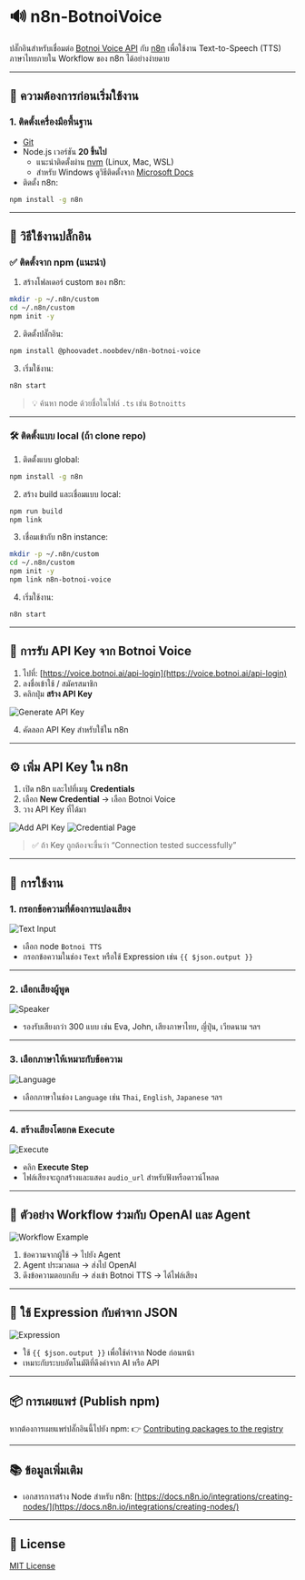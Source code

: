 # 🔊 n8n-BotnoiVoice

ปลั๊กอินสำหรับเชื่อมต่อ [Botnoi Voice API](https://voice.botnoi.ai/api-login) กับ [n8n](https://n8n.io/) เพื่อใช้งาน Text-to-Speech (TTS) ภาษาไทยภายใน Workflow ของ n8n ได้อย่างง่ายดาย

---

## 📌 ความต้องการก่อนเริ่มใช้งาน

### 1. ติดตั้งเครื่องมือพื้นฐาน

- [Git](https://git-scm.com/downloads)
- Node.js เวอร์ชัน **20 ขึ้นไป**
  - แนะนำติดตั้งผ่าน [nvm](https://github.com/nvm-sh/nvm) (Linux, Mac, WSL)
  - สำหรับ Windows ดูวิธีติดตั้งจาก [Microsoft Docs](https://learn.microsoft.com/en-us/windows/dev-environment/javascript/nodejs-on-windows)
- ติดตั้ง n8n:

```bash
npm install -g n8n
````

---

## 🚀 วิธีใช้งานปลั๊กอิน

### ✅ ติดตั้งจาก npm (แนะนำ)

1. สร้างโฟลเดอร์ custom ของ n8n:

```bash
mkdir -p ~/.n8n/custom
cd ~/.n8n/custom
npm init -y
```

2. ติดตั้งปลั๊กอิน:

```bash
npm install @phoovadet.noobdev/n8n-botnoi-voice
```

3. เริ่มใช้งาน:

```bash
n8n start
```

> 💡 ค้นหา node ด้วยชื่อในไฟล์ `.ts` เช่น `Botnoitts`

---

### 🛠️ ติดตั้งแบบ local (ถ้า clone repo)

1. ติดตั้งแบบ global:

```bash
npm install -g n8n
```

2. สร้าง build และเชื่อมแบบ local:

```bash
npm run build
npm link
```

3. เชื่อมเข้ากับ n8n instance:

```bash
mkdir -p ~/.n8n/custom
cd ~/.n8n/custom
npm init -y
npm link n8n-botnoi-voice
```

4. เริ่มใช้งาน:

```bash
n8n start
```

---

## 🔐 การรับ API Key จาก Botnoi Voice

1. ไปที่: [https://voice.botnoi.ai/api-login](https://voice.botnoi.ai/api-login)
2. ลงชื่อเข้าใช้ / สมัครสมาชิก
3. คลิกปุ่ม **สร้าง API Key**

![Generate API Key](https://github.com/user-attachments/assets/53cae275-c947-49ac-aa5f-49c224914da9)

4. คัดลอก API Key สำหรับใช้ใน n8n

---

## ⚙️ เพิ่ม API Key ใน n8n

1. เปิด n8n และไปที่เมนู **Credentials**
2. เลือก **New Credential** → เลือก Botnoi Voice
3. วาง API Key ที่ได้มา

![Add API Key](https://github.com/user-attachments/assets/7ddb26c4-2241-420f-8212-5096e1e052c5)
![Credential Page](https://github.com/user-attachments/assets/2d5a905a-7f46-4447-a5fe-aa682a318621)

> ✅ ถ้า Key ถูกต้องจะขึ้นว่า “Connection tested successfully”

---

## 🧾 การใช้งาน

### 1. กรอกข้อความที่ต้องการแปลงเสียง

![Text Input](https://github.com/user-attachments/assets/a20ee802-7ecb-4005-bc18-7ffe18e2ac92)

* เลือก node `Botnoi TTS`
* กรอกข้อความในช่อง `Text` หรือใช้ Expression เช่น `{{ $json.output }}`

---

### 2. เลือกเสียงผู้พูด

![Speaker](https://github.com/user-attachments/assets/1628e724-a7c6-4f76-a203-dad037eca3a4)

* รองรับเสียงกว่า 300 แบบ เช่น Eva, John, เสียงภาษาไทย, ญี่ปุ่น, เวียดนาม ฯลฯ

---

### 3. เลือกภาษาให้เหมาะกับข้อความ

![Language](https://github.com/user-attachments/assets/8fb5380f-f4b2-48cf-89f6-03d77e8679d4)

* เลือกภาษาในช่อง `Language` เช่น `Thai`, `English`, `Japanese` ฯลฯ

---

### 4. สร้างเสียงโดยกด Execute

![Execute](https://github.com/user-attachments/assets/06ecb4b4-cd85-45a2-b99e-6db17f63f443)

* คลิก **Execute Step**
* ไฟล์เสียงจะถูกสร้างและแสดง `audio_url` สำหรับฟังหรือดาวน์โหลด

---

## 🤖 ตัวอย่าง Workflow ร่วมกับ OpenAI และ Agent

![Workflow Example](https://github.com/user-attachments/assets/940067f7-8240-41af-9582-22692509733f)

1. ข้อความจากผู้ใช้ → ไปยัง Agent
2. Agent ประมวลผล → ส่งไป OpenAI
3. ดึงข้อความตอบกลับ → ส่งเข้า Botnoi TTS → ได้ไฟล์เสียง

---

## 🧠 ใช้ Expression กับค่าจาก JSON

![Expression](https://github.com/user-attachments/assets/0e7cac89-cd77-42da-bea9-e979cb021bb4)

* ใช้ `{{ $json.output }}` เพื่อใช้ค่าจาก Node ก่อนหน้า
* เหมาะกับระบบอัตโนมัติที่ดึงค่าจาก AI หรือ API

---

## 📦 การเผยแพร่ (Publish npm)

หากต้องการเผยแพร่ปลั๊กอินนี้ไปยัง npm:
👉 [Contributing packages to the registry](https://docs.npmjs.com/packages-and-modules/contributing-packages-to-the-registry)

---

## 📚 ข้อมูลเพิ่มเติม

* เอกสารการสร้าง Node สำหรับ n8n:
  [https://docs.n8n.io/integrations/creating-nodes/](https://docs.n8n.io/integrations/creating-nodes/)

---

## 📝 License

[MIT License](https://github.com/n8n-io/n8n-nodes-starter/blob/master/LICENSE.md)
